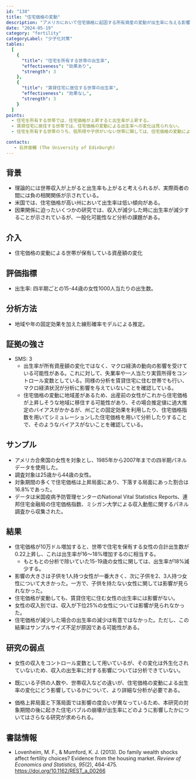 ```yaml
---
id: "138"
title: "住宅価格の変動"
description: "アメリカにおいて住宅価格に起因する所有資産の変動が出生率に与える影響"
date: "2024-05-19"
category: "fertility"
categoryLabel: "少子化対策"
tables:
  [
    {
      "title": "住宅を所有する世帯の出生率",
      "effectiveness": "効果あり",
      "strength": 3
    },
    {
      "title": "賃貸住宅に居住する世帯の出生率",
      "effectiveness": "効果なし",
      "strength": 3
    }
  ]
points:
  - 住宅を所有する世帯では、住宅価格が上昇すると出生率が上昇する。
  - 賃貸住宅に居住する世帯では、住宅価格の変動による出生率への変化は見られない。
  - 住宅を所有する世帯のうち、低所得や子供がいない世帯に関しては、住宅価格の変動による出生率への影響は見られない。

contacts:
   - 石井俊輔 (The University of Edinburgh)
---
```


## 背景
- 理論的には世帯収入が上がると出生率も上がると考えられるが、実際両者の間には負の相関関係が示されている。
- 米国では、住宅価格が高い州において出生率は低い傾向がある。
- 因果関係に迫ったいくつかの研究では、収入が減少した時に出生率が減少することが示されているが、一般化可能性など分析の課題がある。

## 介入
- 住宅価格の変動による世帯が保有している資産額の変化

## 評価指標
- 出生率: 四半期ごとの15-44歳の女性1000人当たりの出生数。

## 分析方法
- 地域や年の固定効果を加えた線形確率モデルによる推定。

## 証拠の強さ
- SMS: 3
  - 出生率が所有資産額の変化ではなく、マクロ経済の動向の影響を受けている可能性がある。これに対して、失業率や一人当たり実質所得をコントロール変数としている。同様の分析を賃貸住宅に住む世帯でも行い、マクロ経済状況が分析に影響を与えていないことを確認している。
  - 住宅価格の変動に地域差があるため、出産前の女性がこれから住宅価格が上昇しそうな地域に移住する可能性があり、その場合推定値に過大推定のバイアスがかかるが、州ごとの固定効果を利用したり、住宅価格指数を用いてシミュレーションした住宅価格を用いて分析したりすることで、そのようなバイアスがないことを確認している。

## サンプル
- アメリカ合衆国の女性を対象とし、1985年から2007年までの四半期パネルデータを使用した。
- 調査対象は25歳から44歳の女性。
- 対象期間の多くで住宅価格は上昇局面にあり、下落する局面にあった割合は16.8%であった。
- データは米国疫病予防管理センターのNational Vital Statistics Reports、連邦住宅金融局の住宅価格指数、ミシガン大学による収入動態に関するパネル調査から収集された。

## 結果
- 住宅価格が10万ドル増加すると、世帯で住宅を保有する女性の合計出生数が0.22上昇し、これは出生率が16～18%増加するのに相当する。
  - もともとの分析で除いていた15-19歳の女性に関しては、出生率が18%減少する。
- 影響の大きさは子供を1人持つ女性が一番大きく、次に子供を2、3人持つ女性について大きかった。一方で、子供を持たない女性に関しては影響が見られなかった。
- 住宅価格が変動しても、賃貸住宅に住む女性の出生率には影響がない。
- 女性の収入別では、収入が下位25%の女性については影響が見られなかった。
- 住宅価格が減少した場合の出生率の減少は有意ではなかった。ただし、この結果はサンプルサイズ不足が原因である可能性がある。

## 研究の弱点
- 女性の収入をコントロール変数として用いているが、その変化は外生化されていないため、収入の出生率に対する影響については分析できていない。

- 既にいる子供の人数や、世帯収入などの違いが、住宅価格の変動による出生率の変化にどう影響しているかについて、より詳細な分析が必要である。
- 価格上昇局面と下落局面では影響の度合いが異なっているため、本研究の対象期間の後に起きた住宅バブルの崩壊が出生率にどのように影響したかについてはさらなる研究が求められる。


## 書誌情報
- Lovenheim, M. F., & Mumford, K. J. (2013). Do family wealth shocks affect fertility choices? Evidence from the housing market. *Review of Economics and Statistics, 95*(2), 464-475. https://doi.org/10.1162/REST_a_00266

